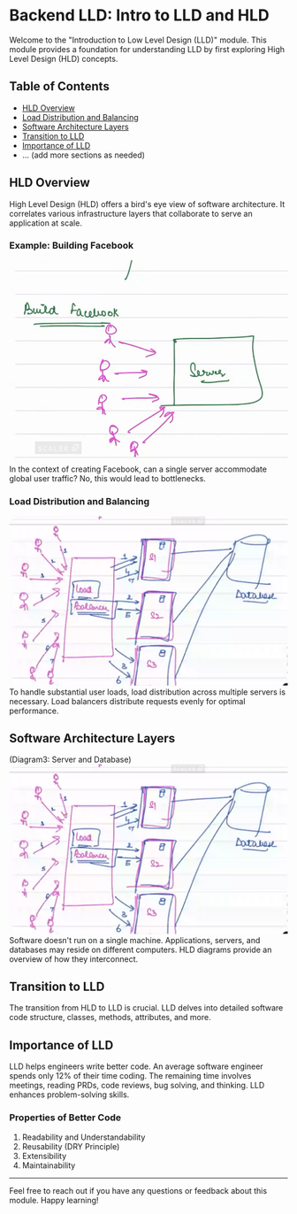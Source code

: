# Backend LLD: Intro to LLD and HLD

Welcome to the "Introduction to Low Level Design (LLD)" module. This module provides a foundation for understanding LLD by first exploring High Level Design (HLD) concepts.

## Table of Contents

- [HLD Overview](#hld-overview)
- [Load Distribution and Balancing](#load-distribution-and-balancing)
- [Software Architecture Layers](#software-architecture-layers)
- [Transition to LLD](#transition-to-lld)
- [Importance of LLD](#importance-of-lld)
- ... (add more sections as needed)

## HLD Overview

High Level Design (HLD) offers a bird's eye view of software architecture. It correlates various infrastructure layers that collaborate to serve an application at scale.

### Example: Building Facebook

![Facebook Server Diagram](../img/IntroductionModule_img/FBServer.png)
In the context of creating Facebook, can a single server accommodate global user traffic? No, this would lead to bottlenecks.

### Load Distribution and Balancing

![Diagram2: Load Balancing](../img/IntroductionModule_img/FBLoadBalancerDB.png)
To handle substantial user loads, load distribution across multiple servers is necessary. Load balancers distribute requests evenly for optimal performance.

## Software Architecture Layers

(Diagram3: Server and Database)
![Diagram3: Server and Database](../img/IntroductionModule_img/FBLoadBalancerDB.png)
Software doesn't run on a single machine. Applications, servers, and databases may reside on different computers. HLD diagrams provide an overview of how they interconnect.

## Transition to LLD

The transition from HLD to LLD is crucial. LLD delves into detailed software code structure, classes, methods, attributes, and more.

## Importance of LLD

LLD helps engineers write better code. An average software engineer spends only 12% of their time coding. The remaining time involves meetings, reading PRDs, code reviews, bug solving, and thinking. LLD enhances problem-solving skills.

### Properties of Better Code

1. Readability and Understandability
2. Reusability (DRY Principle)
3. Extensibility
4. Maintainability

---

Feel free to reach out if you have any questions or feedback about this module. Happy learning!
